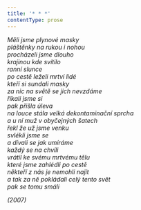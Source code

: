 ```yaml
---
title: '* * *'
contentType: prose
---
```


<section>

_Měli jsme plynové masky  
pláštěnky na rukou i nohou  
procházeli jsme dlouho  
krajinou kde svítilo  
ranní slunce  
po cestě leželi mrtví lidé  
kteří si sundali masky  
za nic na světě se jich nevzdáme  
říkali jsme si  
pak přišla úleva  
na louce stála velká dekontaminační sprcha  
a u ní muž v obyčejných šatech  
řekl že už jsme venku  
svlékli jsme se  
a dívali se jak umíráme  
každý se na chvíli  
vrátil ke svému mrtvému tělu  
které jsme zahlédli po cestě  
někteří z nás je nemohli najít  
a tak za ně pokládali celý tento svět  
pak se tomu smáli_

</section>

<section>

_(2007)_

</section>
